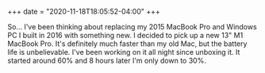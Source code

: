 +++
date = "2020-11-18T18:05:52-04:00"
+++

So… I've been thinking about replacing my 2015 MacBook Pro and Windows PC I built in 2016 with something new. I decided to pick up a new 13" M1 MacBook Pro. It's definitely much faster than my old Mac, but the battery life is unbelievable. I've been working on it all night since unboxing it. It started around 60% and 8 hours later I'm only down to 30%.